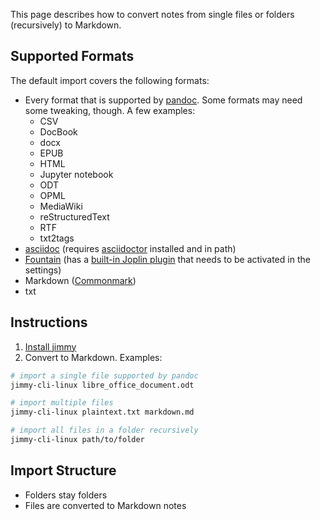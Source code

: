 This page describes how to convert notes from single files or folders (recursively) to Markdown.

## Supported Formats

The default import covers the following formats:

- Every format that is supported by [pandoc](https://pandoc.org/). Some formats may need some tweaking, though. A few examples:
    - CSV
    - DocBook
    - docx
    - EPUB
    - HTML
    - Jupyter notebook
    - ODT
    - OPML
    - MediaWiki
    - reStructuredText
    - RTF
    - txt2tags
- [asciidoc](https://docs.asciidoctor.org/asciidoc/latest/) (requires [asciidoctor](https://asciidoctor.org/) installed and in path)
- [Fountain](https://fountain.io/) (has a [built-in Joplin plugin](https://joplinapp.org/help/apps/markdown/#markdown-plugins) that needs to be activated in the settings)
- Markdown ([Commonmark](https://commonmark.org/))
- txt

## Instructions

1. [Install jimmy](../index.md#installation)
2. Convert to Markdown. Examples:

```sh
# import a single file supported by pandoc
jimmy-cli-linux libre_office_document.odt

# import multiple files
jimmy-cli-linux plaintext.txt markdown.md

# import all files in a folder recursively
jimmy-cli-linux path/to/folder
```

## Import Structure

- Folders stay folders
- Files are converted to Markdown notes
